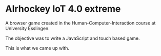 # AIrhockey IoT 4.0 extreme

A browser game created in the Human-Computer-Interaction course at University Esslingen.

The objective was to write a JavaScript and touch based game.

This is what we came up with.
